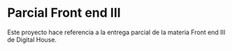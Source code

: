 # Parcial Front end III

Este proyecto hace referencia a la entrega parcial de la materia Front end III de Digital House.
